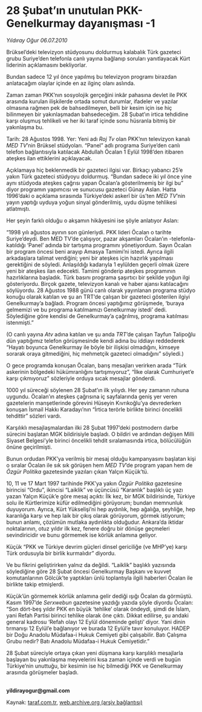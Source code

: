 # 28 Şubat’ın unutulan PKK-Genelkurmay dayanışması -1

*Yıldıray Oğur 06.07.2010*

<div class="yazi"><p>Brüksel’deki televizyon stüdyosunu doldurmuş kalabalık Türk gazeteci grubu Suriye’den telefonla canlı yayına bağlanıp soruları yanıtlayacak Kürt liderinin açıklamasını bekliyorlar.</p>
<p>Bundan sadece 12 yıl önce yapılmış bu televizyon programı birazdan anlatacağım olaylar içinde en az ilginç olanı aslında. </p>
<p>Zaman zaman PKK’nın sosyolojik gerçeğini inkâr pahasına devlet ile PKK arasında kurulan ilişkilerde ortada somut durumlar, ifadeler ve yazılar olmasına rağmen pek de bahsedilmeyen, belli bir kesim için ise hiç bilinmeyen bir yakınlaşmadan bahsedeceğim. 28 Şubat’ın irtica tehdidine karşı oluşmuş tehlikeli ve her iki taraf içinde sonu hüsranla bitmiş bir yakınlaşma bu.</p>
<p>Tarih: 28 Ağustos 1998. Yer: Yeni adı <i>Roj Tv</i> olan PKK’nın televizyon kanalı <i>MED TV</i>’nin Brüksel stüdyoları. “Panel” adlı programa Suriye’den canlı telefon bağlantısıyla katılacak Abdullah Öcalan 1 Eylül 1998’den itibaren ateşkes ilan ettiklerini açıklayacak. </p>
<p>Açıklamaya hiç beklenmedik bir gazeteci ilgisi var. Birkaçı yabancı 25’e yakın Türk gazeteci stüdyoyu doldurmuş. “Bundan sadece iki yıl önce yine aynı stüdyoda ateşkes çağrısı yapan Öcalan’a gösterilmemiş bir ilgi bu” diyor programın yapımcısı ve sunucusu gazeteci Günay Aslan. Hatta 1996’daki o açıklama sırasında Türkiye’deki askerî bir üs’ten <i>MED TV</i>’nin yayın yaptığı uyduya yoğun sinyal gönderilmiş, uydu düşme tehlikesi atlatmıştı.</p>
<p>Her şeyin farklı olduğu o akşamın hikâyesini ise şöyle anlatıyor Aslan: </p>
<p>“1998 yılı ağustos ayının son günleriydi. PKK lideri Öcalan o tarihte Suriye’deydi. Ben MED TV’de çalışıyor, pazar akşamları Öcalan’ın -telefonla- katıldığı ‘Panel’ adında bir tartışma programını yönetiyordum. Sayın Öcalan bir program öncesi beni arayıp Amasya Tamimi’ni istedi. Ayrıca ilgili arkadaşlara talimat verdiğini; yeni bir ateşkes için hazırlık yapılması gerektiğini de söyledi. Anlaşıldığı kadarıyla 1 eylülden geçerli olmak üzere yeni bir ateşkes ilan edecekti. Tamimi gönderip ateşkes programının hazırlıklarına başladık. Türk basını programa şaşırtıcı bir şekilde yoğun ilgi gösteriyordu. Birçok gazete, televizyon kanalı ve haber ajansı katılacağını söylüyordu. 28 Ağustos 1988 günü canlı olarak yayınlanan programa stüdyo konuğu olarak katılan ve şu an TRT’de çalışan bir gazeteci gösterilen ilgiyi Genelkurmay’a bağladı. Program öncesi yaptığımız görüşmede, ‘buraya gelmemizi ve bu programa katılmamızı Genelkurmay istedi’ dedi. Söylediğine göre kendisi de Genelkurmay’a çağrılmış, programa katılması istenmişti.”</p>
<p>(O canlı yayına <i>Atv</i> adına katılan ve şu anda <i>TRT</i>’de çalışan Tayfun Talipoğlu dün yaptığımız telefon görüşmesinde kendi adına bu iddiayı reddederek “Hayatı boyunca Genelkurmay ile böyle bir ilişkisi olmadığını, kimseye sorarak oraya gitmediğini, hiç mehmetçik gazeteci olmadığını” söyledi.)</p>
<p>O gece programda konuşan Öcalan, barış mesajları verirken arada “Türk askerinin bölgedeki hükümranlığını tartışmıyoruz”, “İlke olarak Cumhuriyet’e karşı çıkmıyoruz” sözleriyle orduya sıcak mesajlar gönderdi.</p>
<p>1000 yıl süreceği söylenen 28 Şubat’ın ilk yılıydı. Her şey zamanın ruhuna uygundu. Öcalan’ın ateşkes çağrısına iç sayfalarında geniş yer veren gazetelerin manşetlerinde görevini Hüseyin Kıvrıkoğlu’ya devrederken konuşan İsmail Hakkı Karadayı’nın “İrtica terörle birlikte birinci öncelikli tehdittir” sözleri vardı.</p>
<p>Karşılıklı mesajlaşmalardan ilki 28 Şubat 1997’deki postmodern darbe sürecini başlatan MGK bildirisiyle başladı. O bildiri ve ardından değişen Milli Siyaset Belgesi’yle birinci öncelikli tehdit sıralamasında irtica, bölücülüğün önüne geçirilmişti. </p>
<p>Bunun ordudan PKK’ya verilmiş bir mesaj olduğu kampanyasını başlatan kişi o sıralar Öcalan ile sık sık görüşen hem <i>MED TV</i>’de program yapan hem de <i>Özgür Politika</i> gazetesinde yazıları çıkan Yalçın Küçük’tü.</p>
<p>10, 11 ve 17 Mart 1997 tarihinde PKK’ya yakın <i>Özgür Politika</i> gazetesine birincisi “Ordu”, ikincisi “Laiklik” ve üçüncüsü “Karanlık” başlıklı üç yazı yazan Yalçın Küçük’e göre mesaj açıktı: İlk kez, bir MGK bildirisinde, Türkiye solu ile Kürtlerimize küfür edilmediğini görüyorum; bundan memnunluk duyuyorum. Ayrıca, Kürt Yükselişi’ni hep aydınlık, hep ağalığa, şeyhliğe, hep karanlığa karşı ve hep laik bir çıkış olarak görüyorum, görmek istiyorum; bunun anlamı, çözümün mutlaka aydınlıkta olduğudur. Ankara’da iktidar noktalarının, otuz yıldır ilk kez, fenere doğru bir dönüşe geçmeleri sevindiricidir ve bunu görmemek ise körlük anlamına geliyor.</p>
<p>Küçük “PKK ve Türkiye devrim güçleri dinsel gericiliğe (ve MHP’ye) karşı Türk ordusuyla bir birlik kurmalıdır” diyordu.</p>
<p>Ve bu fikrini geliştirirken yalnız da değildi. “Laiklik” başlıklı yazısında söylediğine göre 28 Şubat öncesi Genelkurmay Başkanı ve kuvvet komutanlarının Gölcük’te yaptıkları ünlü toplantıyla ilgili haberleri Öcalan ile birlikte takip etmişlerdi.</p>
<p>Küçük’ün görmemek körlük anlamına gelir dediği ışığı Öcalan da görmüştü. Kasım 1997’de <i>Serxwebun</i> gazetesine yazdığı yazıda şöyle diyordu Öcalan: “Son dört-beş yıldır PKK en büyük ‘tehlike’ olarak öndeydi, şimdi de İslam, yani Refah Partisi birinci tehlike olarak öne çıktı. Dikkat edilirse, şu andaki general kadrosu ‘Refah olayı 12 Eylül döneminde gelişti’ diyor. Yani dinin tırmanışı 12 Eylül’e bağlanıyor ve burada 12 Eylül’e tavır konuluyor. HADEP bir Doğu Anadolu Müdafaa-i Hukuk Cemiyeti gibi çalışabilir. Batı Çalışma Grubu nedir? Batı Anadolu Müdafaa-i Hukuk Cemiyetidir.” </p>
<p>28 Şubat süreciyle ortaya çıkan yeni düşmana karşı karşılıklı mesajlarla başlayan bu yakınlaşma meyvelerini kısa zaman içinde verdi ve bugün Türkiye’nin unuttuğu, bir kesimin ise hiç bilmediği PKK ve Genelkurmay arasında görüşmeler başladı.  </p>
<p><b><br/>yildirayogur@gmail.com</b></p></div>

Kaynak: [taraf.com.tr](http://www.taraf.com.tr:80/yildiray-ogur/makale-28-subat-in-unutulan-pkk-genelkurmay-dayanismasi.htm), [web.archive.org (arşiv bağlantısı)](http://web.archive.org/web/20100709014121/http://www.taraf.com.tr:80/yildiray-ogur/makale-28-subat-in-unutulan-pkk-genelkurmay-dayanismasi.htm)
